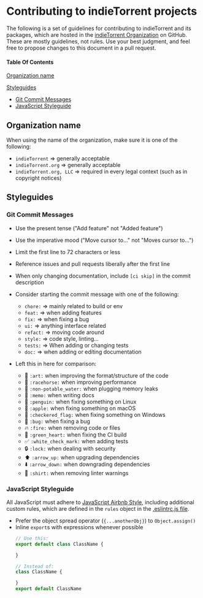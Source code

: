 # Contributing to indieTorrent projects

The following is a set of guidelines for contributing to indieTorrent and its packages, which are hosted in the [indieTorrent Organization](https://github.com/indieTorrent) on GitHub. These are mostly guidelines, not rules. Use your best judgment, and feel free to propose changes to this document in a pull request.

#### Table Of Contents

[Organization name](#organization-name)

[Styleguides](#styleguides)
  * [Git Commit Messages](#git-commit-messages)
  * [JavaScript Styleguide](#javascript-styleguide)

## Organization name

When using the name of the organization, make sure it is one of the following:
  * `indieTorrent` => generally acceptable
  * `indieTorrent.org` => generally acceptable
  * `indieTorrent.org, LLC` => required in every legal context (such as in copyright notices)
## Styleguides

### Git Commit Messages

* Use the present tense ("Add feature" not "Added feature")
* Use the imperative mood ("Move cursor to..." not "Moves cursor to...")
* Limit the first line to 72 characters or less
* Reference issues and pull requests liberally after the first line
* When only changing documentation, include `[ci skip]` in the commit description
* Consider starting the commit message with one of the following:

    * `chore:` => mainly related to build or env
    * `feat:` => when adding features
    * `fix:` => when fixing a bug
    * `ui:` => anything interface related
    * `refact:` => moving code around
    * `style:` => code style, linting...
    * `tests:` => When adding or changing tests
    * `doc:` => when adding or editing documentation
    
* Left this in here for comparison:
    * :art: `:art:` when improving the format/structure of the code
    * :racehorse: `:racehorse:` when improving performance
    * :non-potable_water: `:non-potable_water:` when plugging memory leaks
    * :memo: `:memo:` when writing docs
    * :penguin: `:penguin:` when fixing something on Linux
    * :apple: `:apple:` when fixing something on macOS
    * :checkered_flag: `:checkered_flag:` when fixing something on Windows
    * :bug: `:bug:` when fixing a bug
    * :fire: `:fire:` when removing code or files
    * :green_heart: `:green_heart:` when fixing the CI build
    * :white_check_mark: `:white_check_mark:` when adding tests
    * :lock: `:lock:` when dealing with security
    * :arrow_up: `:arrow_up:` when upgrading dependencies
    * :arrow_down: `:arrow_down:` when downgrading dependencies
    * :shirt: `:shirt:` when removing linter warnings

### JavaScript Styleguide

All JavaScript must adhere to [JavaScript Airbnb Style](https://github.com/airbnb/javascript/), including additional custom rules, which are defined in the `rules` object in the [.eslintrc.js file](https://github.com/indieTorrent/website-ui/blob/master/.eslintrc.js).

* Prefer the object spread operator (`{...anotherObj}`) to `Object.assign()`
* Inline `export`s with expressions whenever possible
  ```js
  // Use this:
  export default class ClassName {

  }

  // Instead of:
  class ClassName {

  }
  export default ClassName
  ```
